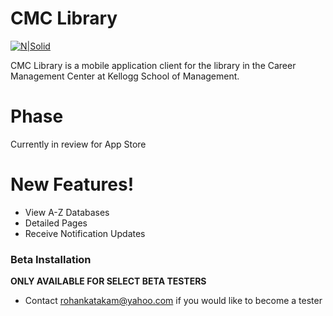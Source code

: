 # CMC Library

[![N|Solid](https://i.imgur.com/q77v73h.jpg)](http://library.kellogg.northwestern.edu/az.php?_ga=2.267094854.930364771.1501170942-499224168.1499371515)

CMC Library is a mobile application client for the library in the Career Management Center at Kellogg School of Management.

# Phase
Currently in review for App Store

# New Features!
 - View A-Z Databases
 - Detailed Pages
 - Receive Notification Updates

### Beta Installation
**ONLY AVAILABLE FOR SELECT BETA TESTERS**
  - Contact rohankatakam@yahoo.com if you would like to become a tester
